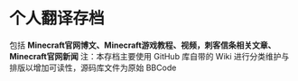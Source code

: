 # 个人翻译存档
包括 **Minecraft官网博文、Minecraft游戏教程、视频，刺客信条相关文章、Minecraft官网新闻**
注：本存档主要使用 GitHub 库自带的 Wiki 进行分类维护与排版以增加可读性，源码库文件为原始 BBCode
